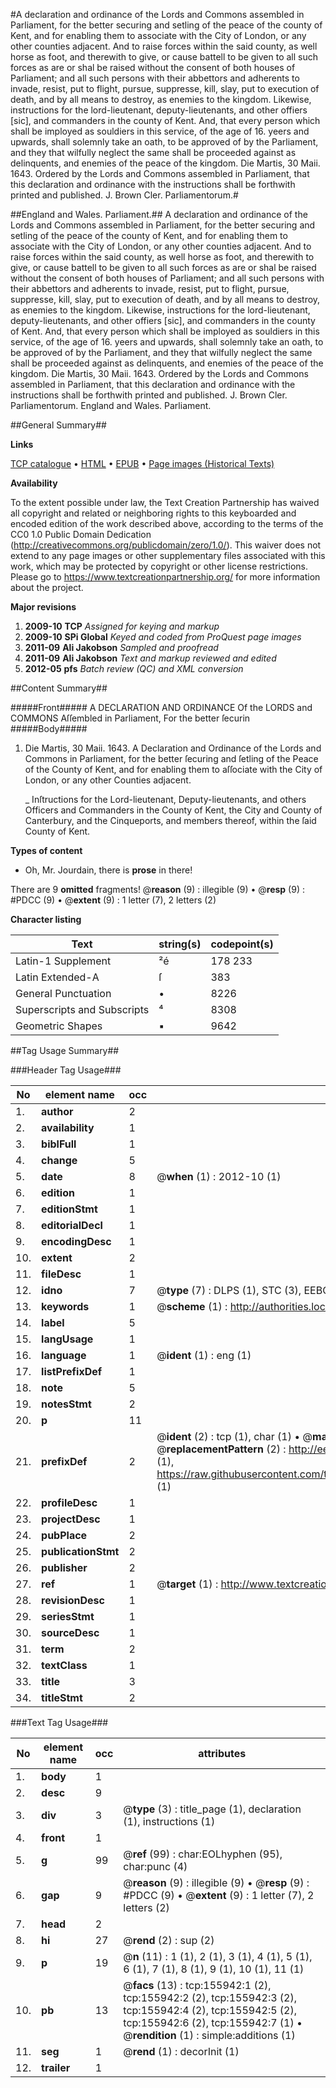#A declaration and ordinance of the Lords and Commons assembled in Parliament, for the better securing and setling of the peace of the county of Kent, and for enabling them to associate with the City of London, or any other counties adjacent. And to raise forces within the said county, as well horse as foot, and therewith to give, or cause battell to be given to all such forces as are or shal be raised without the consent of both houses of Parliament; and all such persons with their abbettors and adherents to invade, resist, put to flight, pursue, suppresse, kill, slay, put to execution of death, and by all means to destroy, as enemies to the kingdom. Likewise, instructions for the lord-lieutenant, deputy-lieutenants, and other offiers [sic], and commanders in the county of Kent. And, that every person which shall be imployed as souldiers in this service, of the age of 16. yeers and upwards, shall solemnly take an oath, to be approved of by the Parliament, and they that wilfully neglect the same shall be proceeded against as delinquents, and enemies of the peace of the kingdom. Die Martis, 30 Maii. 1643. Ordered by the Lords and Commons assembled in Parliament, that this declaration and ordinance with the instructions shall be forthwith printed and published. J. Brown Cler. Parliamentorum.#

##England and Wales. Parliament.##
A declaration and ordinance of the Lords and Commons assembled in Parliament, for the better securing and setling of the peace of the county of Kent, and for enabling them to associate with the City of London, or any other counties adjacent. And to raise forces within the said county, as well horse as foot, and therewith to give, or cause battell to be given to all such forces as are or shal be raised without the consent of both houses of Parliament; and all such persons with their abbettors and adherents to invade, resist, put to flight, pursue, suppresse, kill, slay, put to execution of death, and by all means to destroy, as enemies to the kingdom. Likewise, instructions for the lord-lieutenant, deputy-lieutenants, and other offiers [sic], and commanders in the county of Kent. And, that every person which shall be imployed as souldiers in this service, of the age of 16. yeers and upwards, shall solemnly take an oath, to be approved of by the Parliament, and they that wilfully neglect the same shall be proceeded against as delinquents, and enemies of the peace of the kingdom. Die Martis, 30 Maii. 1643. Ordered by the Lords and Commons assembled in Parliament, that this declaration and ordinance with the instructions shall be forthwith printed and published. J. Brown Cler. Parliamentorum.
England and Wales. Parliament.

##General Summary##

**Links**

[TCP catalogue](http://www.ota.ox.ac.uk/tcp/)  • 
[HTML](http://tei.it.ox.ac.uk/tcp/Texts-HTML/free/A82/A82586.html)  • 
[EPUB](http://tei.it.ox.ac.uk/tcp/Texts-EPUB/free/A82/A82586.epub) • 
[Page images (Historical Texts)](https://historicaltexts.jisc.ac.uk/eebo-99859590e)

**Availability**

To the extent possible under law, the Text Creation Partnership has waived all copyright and related or neighboring rights to this keyboarded and encoded edition of the work described above, according to the terms of the CC0 1.0 Public Domain Dedication (http://creativecommons.org/publicdomain/zero/1.0/). This waiver does not extend to any page images or other supplementary files associated with this work, which may be protected by copyright or other license restrictions. Please go to https://www.textcreationpartnership.org/ for more information about the project.

**Major revisions**

1. __2009-10__ __TCP__ *Assigned for keying and markup*
1. __2009-10__ __SPi Global__ *Keyed and coded from ProQuest page images*
1. __2011-09__ __Ali Jakobson__ *Sampled and proofread*
1. __2011-09__ __Ali Jakobson__ *Text and markup reviewed and edited*
1. __2012-05__ __pfs__ *Batch review (QC) and XML conversion*

##Content Summary##

#####Front#####
A DECLARATION AND ORDINANCE Of the LORDS and COMMONS Aſſembled in Parliament, For the better ſecurin
#####Body#####

1. Die Martis, 30 Maii. 1643. A Declaration and Ordinance of the Lords and Commons in Parliament, for the better ſecuring and ſetling of the Peace of the County of Kent, and for enabling them to aſſociate with the City of London, or any other Counties adjacent.

    _ Inſtructions for the Lord-lieutenant, Deputy-lieutenants, and others Officers and Commanders in the County of Kent, the City and County of Canterbury, and the Cinqueports, and members thereof, within the ſaid County of Kent.

**Types of content**

  * Oh, Mr. Jourdain, there is **prose** in there!

There are 9 **omitted** fragments! 
 @__reason__ (9) : illegible (9)  •  @__resp__ (9) : #PDCC (9)  •  @__extent__ (9) : 1 letter (7), 2 letters (2)

**Character listing**


|Text|string(s)|codepoint(s)|
|---|---|---|
|Latin-1 Supplement|²é|178 233|
|Latin Extended-A|ſ|383|
|General Punctuation|•|8226|
|Superscripts             and Subscripts|⁴|8308|
|Geometric Shapes|▪|9642|

##Tag Usage Summary##

###Header Tag Usage###

|No|element name|occ|attributes|
|---|---|---|---|
|1.|__author__|2||
|2.|__availability__|1||
|3.|__biblFull__|1||
|4.|__change__|5||
|5.|__date__|8| @__when__ (1) : 2012-10 (1)|
|6.|__edition__|1||
|7.|__editionStmt__|1||
|8.|__editorialDecl__|1||
|9.|__encodingDesc__|1||
|10.|__extent__|2||
|11.|__fileDesc__|1||
|12.|__idno__|7| @__type__ (7) : DLPS (1), STC (3), EEBO-CITATION (1), PROQUEST (1), VID (1)|
|13.|__keywords__|1| @__scheme__ (1) : http://authorities.loc.gov/ (1)|
|14.|__label__|5||
|15.|__langUsage__|1||
|16.|__language__|1| @__ident__ (1) : eng (1)|
|17.|__listPrefixDef__|1||
|18.|__note__|5||
|19.|__notesStmt__|2||
|20.|__p__|11||
|21.|__prefixDef__|2| @__ident__ (2) : tcp (1), char (1)  •  @__matchPattern__ (2) : ([0-9\-]+):([0-9IVX]+) (1), (.+) (1)  •  @__replacementPattern__ (2) : http://eebo.chadwyck.com/downloadtiff?vid=$1&page=$2 (1), https://raw.githubusercontent.com/textcreationpartnership/Texts/master/tcpchars.xml#$1 (1)|
|22.|__profileDesc__|1||
|23.|__projectDesc__|1||
|24.|__pubPlace__|2||
|25.|__publicationStmt__|2||
|26.|__publisher__|2||
|27.|__ref__|1| @__target__ (1) : http://www.textcreationpartnership.org/docs/. (1)|
|28.|__revisionDesc__|1||
|29.|__seriesStmt__|1||
|30.|__sourceDesc__|1||
|31.|__term__|2||
|32.|__textClass__|1||
|33.|__title__|3||
|34.|__titleStmt__|2||


###Text Tag Usage###

|No|element name|occ|attributes|
|---|---|---|---|
|1.|__body__|1||
|2.|__desc__|9||
|3.|__div__|3| @__type__ (3) : title_page (1), declaration (1), instructions (1)|
|4.|__front__|1||
|5.|__g__|99| @__ref__ (99) : char:EOLhyphen (95), char:punc (4)|
|6.|__gap__|9| @__reason__ (9) : illegible (9)  •  @__resp__ (9) : #PDCC (9)  •  @__extent__ (9) : 1 letter (7), 2 letters (2)|
|7.|__head__|2||
|8.|__hi__|27| @__rend__ (2) : sup (2)|
|9.|__p__|19| @__n__ (11) : 1 (1), 2 (1), 3 (1), 4 (1), 5 (1), 6 (1), 7 (1), 8 (1), 9 (1), 10 (1), 11 (1)|
|10.|__pb__|13| @__facs__ (13) : tcp:155942:1 (2), tcp:155942:2 (2), tcp:155942:3 (2), tcp:155942:4 (2), tcp:155942:5 (2), tcp:155942:6 (2), tcp:155942:7 (1)  •  @__rendition__ (1) : simple:additions (1)|
|11.|__seg__|1| @__rend__ (1) : decorInit (1)|
|12.|__trailer__|1||
